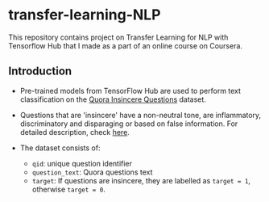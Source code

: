 # transfer-learning-NLP
This repository contains project on Transfer Learning for NLP with Tensorflow Hub that I made as a part of an online course on Coursera.

## Introduction
- Pre-trained models from TensorFlow Hub are used to perform text classification on the [Quora Insincere Questions](https://www.kaggle.com/c/quora-insincere-questions-classification/data) dataset.

- Questions that are 'insincere' have a non-neutral tone, are inflammatory, discriminatory and disparaging or based on false information. For detailed description, check [here](https://www.kaggle.com/c/quora-insincere-questions-classification/data).

- The dataset consists of:
  - `qid`: unique question identifier
  - `question_text`: Quora questions text
  - `target`: If questions are insincere, they are labelled as `target = 1`, otherwise `target = 0`.
  

